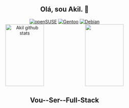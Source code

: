 <h2 align="center">Olá, sou Akil. 🖖</h2>

<div align="center">
  <a href="#"><img src="https://img.shields.io/badge/SUSE-0C322C?style=for-the-badge&logo=SUSE&logoColor=white" alt="openSUSE" /></a>
  <a href="#"><img src="https://img.shields.io/badge/Gentoo-54487A?style=for-the-badge&logo=gentoo&logoColor=white" alt="Gentoo" /></a>
  <a href="#"><img src="https://img.shields.io/badge/Debian-A81D33?style=for-the-badge&logo=debian&logoColor=white" alt="Debian" /></a>
</div>

<div align="center">
  <img width="49%" height="195px" src="https://github-readme-stats.vercel.app/api?username=Akil-1&show_icons=true&count_private=true&hide_border=true&title_color=ff91a8&icon_color=ff91a8&text_color=c9d1d9&bg_color=0d1117" alt="Akil github stats" />
  <img width="49%" height="195px" src="https://github-readme-stats.vercel.app/api/top-langs/?username=Akil-1&layout=compact&hide_border=true&title_color=ff91a8&text_color=ff91a8&bg_color=0d1117" />
</div>

<h2 align="center">Vou--Ser--Full-Stack</h2>

